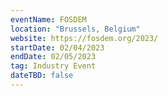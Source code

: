 ```yaml
---
eventName: FOSDEM
location: "Brussels, Belgium"
website: https://fosdem.org/2023/
startDate: 02/04/2023
endDate: 02/05/2023
tag: Industry Event
dateTBD: false
---
```

